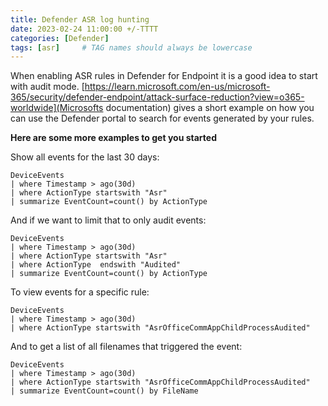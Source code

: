 ```yaml
---
title: Defender ASR log hunting
date: 2023-02-24 11:00:00 +/-TTTT
categories: [Defender]
tags: [asr]     # TAG names should always be lowercase
---
```

When enabling ASR rules in Defender for Endpoint it is a good idea to start with audit mode. [https://learn.microsoft.com/en-us/microsoft-365/security/defender-endpoint/attack-surface-reduction?view=o365-worldwide](Microsofts documentation) gives a short example on how you can use the Defender portal to search for events generated by your rules. 


**Here are some more examples to get you started**

Show all events for the last 30 days:

```code
DeviceEvents
| where Timestamp > ago(30d)
| where ActionType startswith "Asr"
| summarize EventCount=count() by ActionType
```

And if we want to limit that to only audit events:

```code
DeviceEvents
| where Timestamp > ago(30d)
| where ActionType startswith "Asr"
| where ActionType  endswith "Audited"
| summarize EventCount=count() by ActionType
```

To view events for a specific rule:

```code
DeviceEvents
| where Timestamp > ago(30d)
| where ActionType startswith "AsrOfficeCommAppChildProcessAudited"
```

And to get a list of all filenames that triggered the event:

```code
DeviceEvents
| where Timestamp > ago(30d)
| where ActionType startswith "AsrOfficeCommAppChildProcessAudited"
| summarize EventCount=count() by FileName
```